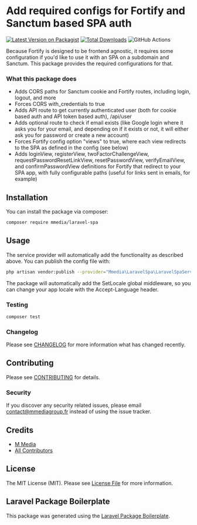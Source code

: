 # Add required configs for Fortify and Sanctum based SPA auth

[![Latest Version on Packagist](https://img.shields.io/packagist/v/mmedia/laravel-spa.svg?style=flat-square)](https://packagist.org/packages/mmedia/laravel-spa)
[![Total Downloads](https://img.shields.io/packagist/dt/mmedia/laravel-spa.svg?style=flat-square)](https://packagist.org/packages/mmedia/laravel-spa)
![GitHub Actions](https://github.com/mmedia/laravel-spa/actions/workflows/main.yml/badge.svg)

Because Fortify is designed to be frontend agnostic, it requires some configuration if you'd like to use it with an SPA on a subdomain and Sanctum. This package provides the required configurations for that.

### What this package does
- Adds CORS paths for Sanctum cookie and Fortify routes, including login, logout, and more
- Forces CORS with_credentials to true
- Adds API route to get currently authenticated user (both for cookie based auth and API token based auth), /api/user
- Adds optional route to check if email exists (like Google login where it asks you for your email, and depending on if it exists or not, it will either ask you for password or create a new account)
- Forces Fortify config option "views" to true, where each view redirects to the SPA as defined in the config (see below)
- Adds loginView, registerView, twoFactorChallengeView, requestPasswordResetLinkView, resetPasswordView, verifyEmailView, and confirmPasswordView definitions for Fortify that redirect to your SPA app, with fully configurable paths (useful for links sent in emails, for example)

## Installation

You can install the package via composer:

```bash
composer require mmedia/laravel-spa
```

## Usage

The service provider will automatically add the functionality as described above. You can publish the config file with:

```bash
php artisan vendor:publish --provider="Mmedia\LaravelSpa\LaravelSpaServiceProvider" --tag="config"
```

The package will automatically add the SetLocale global middleware, so you can change your app locale with the Accept-Language header.

### Testing

```bash
composer test
```

### Changelog

Please see [CHANGELOG](CHANGELOG.md) for more information what has changed recently.

## Contributing

Please see [CONTRIBUTING](CONTRIBUTING.md) for details.

### Security

If you discover any security related issues, please email contact@mmediagroup.fr instead of using the issue tracker.

## Credits

-   [M Media](https://github.com/mmedia)
-   [All Contributors](../../contributors)

## License

The MIT License (MIT). Please see [License File](LICENSE.md) for more information.

## Laravel Package Boilerplate

This package was generated using the [Laravel Package Boilerplate](https://laravelpackageboilerplate.com).

